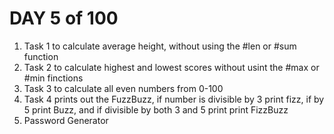# DAY 5 of 100
1. Task 1 to calculate average height, without using the #len or #sum function
2. Task 2 to calculate highest and lowest scores without usint the #max or #min finctions
3. Task 3 to calculate all even numbers from 0-100
4. Task 4 prints out the FuzzBuzz, if number  is divisible by 3 print fizz, if by 5 print Buzz, and if divisible by both 3 and 5 print print FizzBuzz
5. Password Generator
